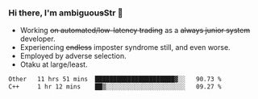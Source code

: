 ### Hi there, I'm ambiguou~~s~~Str 👋

<!--
**ambiguoustexture/ambiguoustexture** is a ✨ _special_ ✨ repository because its `README.md` (this file) appears on your GitHub profile.

Here are some ideas to get you started:
-->
- Working ~~on automated/low-latency trading~~ as a ~~always junior system~~ developer.
- Experiencing ~~endless~~ imposter syndrome still, and even worse.
- Employed by adverse selection.
- Otaku at large/least.

<!--START_SECTION:waka-->

```txt
Other   11 hrs 51 mins  ██████████████████████▓░░   90.73 %
C++     1 hr 12 mins    ██▒░░░░░░░░░░░░░░░░░░░░░░   09.27 %
```

<!--END_SECTION:waka-->
